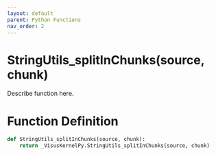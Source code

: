 ```yaml
---
layout: default
parent: Python Functions
nav_order: 2
---
```


# StringUtils_splitInChunks(source, chunk)

Describe function here.

# Function Definition

```python
def StringUtils_splitInChunks(source, chunk):
    return _VisusKernelPy.StringUtils_splitInChunks(source, chunk)
```